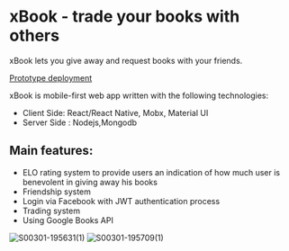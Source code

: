 
# xBook - trade your books with others

xBook lets you give away and request books with your friends.

[Prototype deployment](https://xbook-web.herokuapp.com/)

xBook is mobile-first web app written with the following technologies:
  * Client Side: React/React Native, Mobx, Material UI 
  * Server Side : Nodejs,Mongodb

## Main features:
  * ELO rating system to provide users an indication of how much user is benevolent in giving away his books
  * Friendship system
  * Login via Facebook with JWT authentication process
  * Trading system
  * Using Google Books API


![S00301-195631(1)](https://user-images.githubusercontent.com/29688798/115700194-1c835b00-a36f-11eb-9d0f-d73b032e4ac8.jpg)
![S00301-195709(1)](https://user-images.githubusercontent.com/29688798/115700202-1db48800-a36f-11eb-9e04-1ab7562d9c64.jpg)
